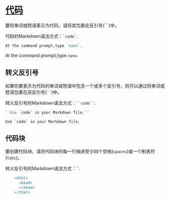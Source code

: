 # [代码](https://daringfireball.net/projects/markdown/syntax#code)

要将单词或短语表示为代码，请将其包裹在反引号(```)中。

代码的Markdown语法方式：`` `code` ``.

``` markdown
At the command prompt,type `nano`.
```

At the command prompt,type `nano`.

## 转义反引号

如果你要表示为代码的单词或短语中包含一个或多个反引号，则可以通过将单词或短语包裹在双反引号(` `` `)中。

转义反引号的Markdown语法方式：` ``code`` `.

```markdown
``Use `code` in your Markdown file.``
```

``Use `code` in your Markdown file.``

## 代码块

要创建代码块，请将代码块的每一行缩进至少四个空格(`spaces`)或一个制表符(`tabs`)。

转义反引号的Markdown语法方式：``.

```markdown
    <html>
      <head>
      </head>
    </html>
```